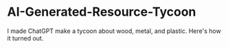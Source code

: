 # AI-Generated-Resource-Tycoon
I made ChatGPT make a tycoon about wood, metal, and plastic. Here's how it turned out.
